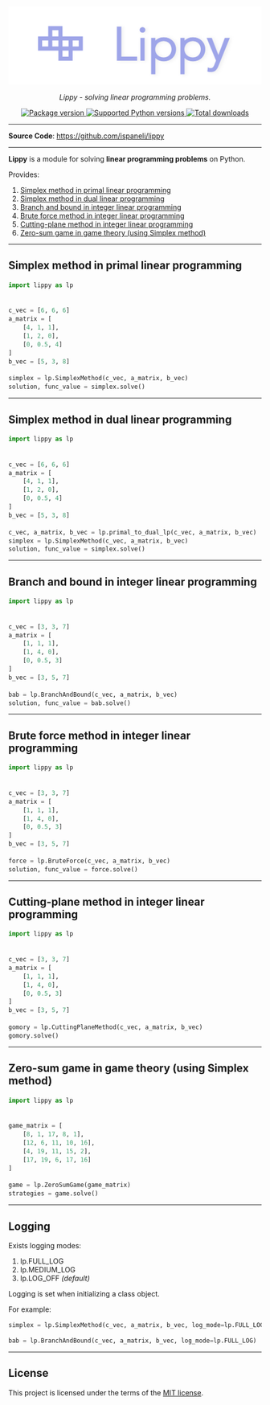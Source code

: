 <p align="center">
  <a href="https://pypi.org/project/lippy">
    <img src="https://raw.githubusercontent.com/ispaneli/lippy/master/docs/img/logo.png" alt="Lippy">
  </a>
</p>
<p align="center">
  <em>Lippy - solving linear programming problems.</em>
</p>
<p align="center">
  <a href="https://pypi.org/project/lippy" target="_blank">
    <img src="https://img.shields.io/pypi/v/lippy?color=%2334D058&label=pypi%20package" alt="Package version">
  </a>
  <a href="https://pypi.org/project/lippy" target="_blank">
    <img src="https://img.shields.io/pypi/pyversions/lippy.svg?color=%2334D058" alt="Supported Python versions">
  </a>
  <a href="https://pypi.org/project/lippy" target="_blank">
    <img src="https://static.pepy.tech/personalized-badge/lippy?period=total&units=none&left_color=grey&right_color=brightgreen&left_text=Downloads" alt="Total downloads">
  </a>
</p>

---

**Source Code**:
<a href="https://github.com/ispaneli/lippy" target="_blank">
  https://github.com/ispaneli/lippy
</a>

---

**Lippy** is a module for solving **linear programming problems** on Python.

Provides:
1. [Simplex method in primal linear programming](#simplex-method-in-primal-linear-programming)
2. [Simplex method in dual linear programming](#simplex-method-in-dual-linear-programming)
3. [Branch and bound in integer linear programming](#branch-and-bound-in-integer-linear-programming)
4. [Brute force method in integer linear programming](#brute-force-method-in-integer-linear-programming)
5. [Cutting-plane method in integer linear programming](#cutting-plane-method-in-integer-linear-programming)
6. [Zero-sum game in game theory (using Simplex method)](#zero-sum-game-in-game-theory--using-simplex-method-)

---

## Simplex method in primal linear programming

```python
import lippy as lp


c_vec = [6, 6, 6]
a_matrix = [
    [4, 1, 1],
    [1, 2, 0],
    [0, 0.5, 4]
]
b_vec = [5, 3, 8]

simplex = lp.SimplexMethod(c_vec, a_matrix, b_vec)
solution, func_value = simplex.solve()
```

---

## Simplex method in dual linear programming

```python
import lippy as lp


c_vec = [6, 6, 6]
a_matrix = [
    [4, 1, 1],
    [1, 2, 0],
    [0, 0.5, 4]
]
b_vec = [5, 3, 8]

c_vec, a_matrix, b_vec = lp.primal_to_dual_lp(c_vec, a_matrix, b_vec)
simplex = lp.SimplexMethod(c_vec, a_matrix, b_vec)
solution, func_value = simplex.solve()
```

---

## Branch and bound in integer linear programming

```python
import lippy as lp


c_vec = [3, 3, 7]
a_matrix = [
    [1, 1, 1],
    [1, 4, 0],
    [0, 0.5, 3]
]
b_vec = [3, 5, 7]

bab = lp.BranchAndBound(c_vec, a_matrix, b_vec)
solution, func_value = bab.solve()
```

---

## Brute force method in integer linear programming

```python
import lippy as lp


c_vec = [3, 3, 7]
a_matrix = [
    [1, 1, 1],
    [1, 4, 0],
    [0, 0.5, 3]
]
b_vec = [3, 5, 7]

force = lp.BruteForce(c_vec, a_matrix, b_vec)
solution, func_value = force.solve()
```

---

## Cutting-plane method in integer linear programming

```python
import lippy as lp


c_vec = [3, 3, 7]
a_matrix = [
    [1, 1, 1],
    [1, 4, 0],
    [0, 0.5, 3]
]
b_vec = [3, 5, 7]

gomory = lp.CuttingPlaneMethod(c_vec, a_matrix, b_vec)
gomory.solve()
```

---

## Zero-sum game in game theory (using Simplex method)

```python
import lippy as lp


game_matrix = [
    [8, 1, 17, 8, 1],
    [12, 6, 11, 10, 16],
    [4, 19, 11, 15, 2],
    [17, 19, 6, 17, 16]
]

game = lp.ZeroSumGame(game_matrix)
strategies = game.solve()
```

---

## Logging

Exists logging modes:
1. lp.FULL_LOG
2. lp.MEDIUM_LOG
3. lp.LOG_OFF *(default)*

Logging is set when initializing a class object.

For example:

```python
simplex = lp.SimplexMethod(c_vec, a_matrix, b_vec, log_mode=lp.FULL_LOG)
```

```python
bab = lp.BranchAndBound(c_vec, a_matrix, b_vec, log_mode=lp.FULL_LOG)
```

---

## License

This project is licensed under the terms of the [MIT license](https://github.com/ispaneli/fstorage/blob/master/LICENSE).
